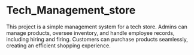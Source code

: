 # Tech_Management_store
This project is a simple management system for a tech store. Admins can manage products, oversee inventory, and handle employee records, including hiring and firing. Customers can purchase products seamlessly, creating an efficient shopping experience.
